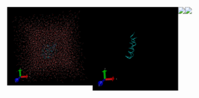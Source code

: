 
<a href="https://www.rcsb.org/structure/6OFA">
    <img align="left" src="img/6OFA_withwater.gif" class="galleryItem" width=200px></img>
</a>

<a href="https://www.rcsb.org/structure/6OFA">
    <img align="left" src="img/6OFA_withoutwater.gif" class="galleryItem" width=200px></img>
</a>

<a href="https://github.com/anuraghazra/github-readme-stats">
  <img align="left" src="https://github-readme-stats.vercel.app/api?username=th2ch-g&count_private=true&show_icons=true&theme=merko" />
</a>
<a href="https://github.com/anuraghazra/github-readme-stats">
  <img align="left" src="https://github-readme-stats.vercel.app/api/top-langs/?username=th2ch-g&theme=merko" />
</a>

